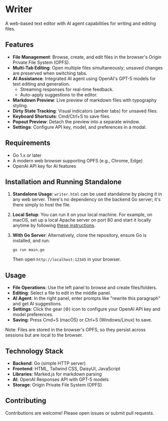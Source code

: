 # Writer

A web-based text editor with AI agent capabilities for writing and editing files.

## Features

- **File Management**: Browse, create, and edit files in the browser's Origin Private File System (OPFS).
- **Multi-Tab Editing**: Open multiple files simultaneously; unsaved changes are preserved when switching tabs.
- **AI Assistance**: Integrated AI agent using OpenAI's GPT-5 models for text editing and generation.
  - Streaming responses for real-time feedback.
  - Auto-apply suggestions to the editor.
- **Markdown Preview**: Live preview of markdown files with typography styling.
- **Dirty State Tracking**: Visual indicators (amber tabs) for unsaved files.
- **Keyboard Shortcuts**: Cmd/Ctrl+S to save files.
- **Popout Preview**: Detach the preview into a separate window.
- **Settings**: Configure API key, model, and preferences in a modal.

## Requirements

- Go 1.x or later
- A modern web browser supporting OPFS (e.g., Chrome, Edge)
- OpenAI API key for AI features

## Installation and Running Standalone

1. **Standalone Usage**: `writer.html` can be used standalone by placing it in any web server. There's no dependency on the backend Go server; it's there simply to host the file.

2. **Local Setup**: You can run it on your local machine. For example, on macOS, set up a local Apache server on port 80 and start it locally anytime by following [these instructions](https://medium.com/@sausheong/how-to-set-up-a-local-web-server-on-macos-15-sequoia-90a70293ce74).

3. **With Go Server**: Alternatively, clone the repository, ensure Go is installed, and run:
   ```
   go run main.go
   ```
   Then open `http://localhost:12345` in your browser.

## Usage

- **File Operations**: Use the left panel to browse and create files/folders.
- **Editing**: Select a file to edit in the middle panel.
- **AI Agent**: In the right panel, enter prompts like "rewrite this paragraph" and get AI suggestions.
- **Settings**: Click the gear (⚙️) icon to configure your OpenAI API key and model preferences.
- **Saving**: Press Cmd+S (macOS) or Ctrl+S (Windows/Linux) to save.

Note: Files are stored in the browser's OPFS, so they persist across sessions but are local to the browser.

## Technology Stack

- **Backend**: Go (simple HTTP server)
- **Frontend**: HTML, Tailwind CSS, DaisyUI, JavaScript
- **Libraries**: Marked.js for markdown parsing
- **AI**: OpenAI Responses API with GPT-5 models
- **Storage**: Origin Private File System (OPFS)

## Contributing

Contributions are welcome! Please open issues or submit pull requests.

